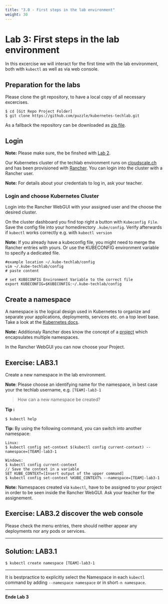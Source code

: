 ```yaml
---
title: "3.0 - First steps in the lab environment"
weight: 30
---
```


# Lab 3: First steps in the lab environment

In this excercise we will interact for the first time with the lab environment, both with `kubectl` as well as via web console.


## Preparation for the labs

Please clone the git repository, to have a local copy of all necessary excercises.

```
$ cd [Git Repo Project Folder]
$ git clone https://github.com/puzzle/kubernetes-techlab.git
```

As a fallback the repository can be downloaded as [zip file](https://github.com/puzzle/kubernetes-techlab/archive/master.zip).


## Login

**Note:** Please make sure, the be finshed with [Lab 2](02_cli.md).

Our Kubernetes cluster of the techlab environment runs on [cloudscale.ch](cloudscale.ch) and has been provisioned with [Rancher](https://rancher.com/). You can login into the cluster with a Rancher user.

**Note:** For details about your credentials to log in, ask your teacher.



### Login and choose Kubernetes Cluster

Login into the Rancher WebGUI with your assigned user and the choose the desired cluster.


On the cluster dashboard you find top right a button with `Kubeconfig File`. Save the config file into your homedirectory `.kube/config`. Verify afterwards if `kubectl` works correctly e.g. with `kubectl version`

**Note:** If you already have a kubeconfig file, you might need to merge the Rancher entries with yours. Or use the KUBECONFIG environment variable to specify a dedicated file.

```
#example location ~/.kube-techlab/config
vim ~/.kube-techlab/config
# paste content 

# set KUBECONFIG Environment Variable to the correct file
export KUBECONFIG=$KUBECONFIG:~/.kube-techlab/config
```


## Create a namespace

A namespace is the logical design used in Kubernetes to organize and separate your applications, deployments, services etc. on a top level base. Take a look at the [Kubernetes docs](https://kubernetes.io/docs/concepts/overview/working-with-objects/namespaces/).


**Note:** Additionaly Rancher does know the concept of a [project](https://rancher.com/docs/rancher/v2.x/en/cluster-admin/projects-and-namespaces/) which encapsulates multiple namespaces.

In the Rancher WebGUI you can now choose your Project.



## Exercise: LAB3.1

Create a new namespace in the lab environment.

**Note**: Please choose an identifying name for the namespace, in best case your the techlab username, e.g. `[TEAM]-lab3-1`

> How can a new namespace be created?

**Tip** :information_source:
```
$ kubectl help
```

**Tip:** By using the following command, you can switch into another namespace:
```
Linux:
$ kubectl config set-context $(kubectl config current-context) --namespace=[TEAM]-lab3-1
```

```
Windows:
$ kubectl config current-context
// Save the context in a variable
SET KUBE_CONTEXT=[Insert output of the upper command]
$ kubectl config set-context %KUBE_CONTEXT% --namespace=[TEAM]-lab3-1
```


**Note:** Namespaces created via `kubectl`, have to be assigned to your project in order to be seen inside the Rancher WebGUI. Ask your teacher for the assignement.

## Exercise: LAB3.2 discover the web console


Please check the menu entries, there should neither appear any deployments nor any pods or services.


---

## Solution: LAB3.1

```
$ kubectl create namespace [TEAM]-lab3-1
```
---

It is bestpractice to explicitly select the Namespace in each `kubectl` command by adding `--namespace namespace` or in short`-n namespace`.

---

**Ende Lab 3**